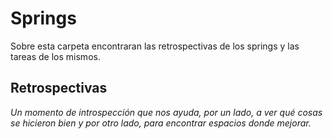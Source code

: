 # Springs

Sobre esta carpeta encontraran las retrospectivas de los springs y las tareas de los mismos.

## Retrospectivas

_Un momento de introspección que nos ayuda, por un lado, a ver qué cosas se hicieron bien y por otro lado, para encontrar espacios donde mejorar._
